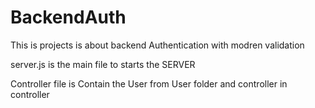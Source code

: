 # BackendAuth
This is projects is about backend Authentication with modren validation


server.js is the main file to starts the SERVER

Controller file is Contain the User from User folder and controller in controller 